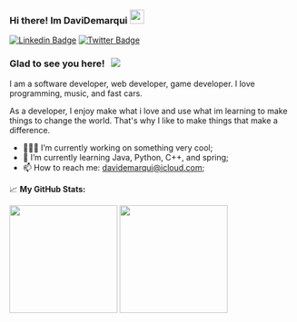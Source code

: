 ### Hi there! Im DaviDemarqui <img src="https://media.giphy.com/media/hvRJCLFzcasrR4ia7z/giphy.gif" width="25px">
<!--[![Instagram Badge](https://img.shields.io/badge/-Instagram-e4405f?style=flat-square&logo=Instagram&logoColor=white)](https://instagram.com/punk1y/) -->
[![Linkedin Badge](https://img.shields.io/badge/-LinkedIn-0e76a8?style=flat-square&logo=Linkedin&logoColor=white)](https://www.linkedin.com/in/davi-demarqui-a875a2218/)
[![Twitter Badge](https://img.shields.io/badge/-Twitter-00acee?style=flat-square&logo=Twitter&logoColor=white)](https://twitter.com/DemarquiDavi)

### Glad to see you here! &nbsp; ![](https://visitor-badge.glitch.me/badge?page_id=DaviDemarqui.DaviDemarqui)

I am a  software developer, web developer, game developer. I love programming, music, and fast cars.

As a developer, I enjoy make what i love and use what im learning to make things to change the world.
That's why I like to make things that make a difference.

- 👨🏻‍💻 I’m currently working on something very cool;
- 🚀 I’m currently learning Java, Python, C++, and spring;
- 📫 How to reach me: davidemarqui@icloud.com;


📈 **My GitHub Stats:**

<p>
  <img height="190em" src="https://github-readme-stats.vercel.app/api?username=DaviDemarqui&show_icons=true&hide_border=true&&count_private=true&include_all_commits=true" />
  <img height="190em" src="https://github-readme-stats.vercel.app/api/top-langs/?username=DaviDemarqui&exclude_repo=KNN-Image-    Classification&show_icons=true&hide_border=true&layout=compact&langs_count=8"/>
</p>
<!--
**DaviDemarqui/DaviDemarqui** is a ✨ _special_ ✨ repository because its `README.md` (this file) appears on your GitHub profile.

Here are some ideas to get you started:

- 🔭 I’m currently working on ...
- 🌱 I’m currently learning ...
- 👯 I’m looking to collaborate on ...
- 🤔 I’m looking for help with ...
- 💬 Ask me about ...
- 📫 How to reach me: ...
- 😄 Pronouns: ...
- ⚡ Fun fact: ...
-->
